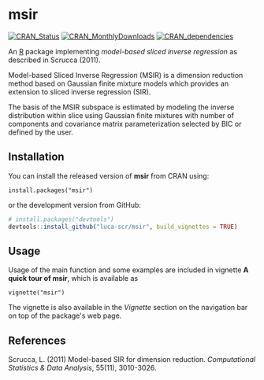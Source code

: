 # msir

[![CRAN\_Status](http://www.r-pkg.org/badges/version/msir)](https://cran.r-project.org/package=msir)
[![CRAN\_MonthlyDownloads](http://cranlogs.r-pkg.org/badges/msir)](https://cran.r-project.org/package=msir)
[![CRAN\_dependencies](https://tinyverse.netlify.com/badge/msir)](https://cran.R-project.org/package=mclust)

An [R](https://www.r-project.org/) package implementing *model-based sliced inverse regression* as described in Scrucca (2011).

Model-based Sliced Inverse Regression (MSIR) is a dimension reduction method based on Gaussian finite mixture models which provides an extension to sliced inverse regression (SIR). 

The basis of the MSIR subspace is estimated by modeling the inverse distribution within slice using Gaussian finite mixtures with number of components and covariance matrix parameterization selected by BIC or defined by the user.

## Installation

You can install the released version of **msir** from CRAN using:

```{r}
install.packages("msir")
```

or the development version from GitHub:

``` r
# install.packages("devtools")
devtools::install_github("luca-scr/msir", build_vignettes = TRUE)
```

## Usage

Usage of the main function and some examples are included in vignette **A quick tour of msir**, which is available as

```{r}
vignette("msir")
```

The vignette is also available in the *Vignette* section on the navigation bar on top of the package's web page.

## References

Scrucca, L. (2011) Model-based SIR for dimension reduction. *Computational Statistics & Data Analysis*, 55(11), 3010-3026.
